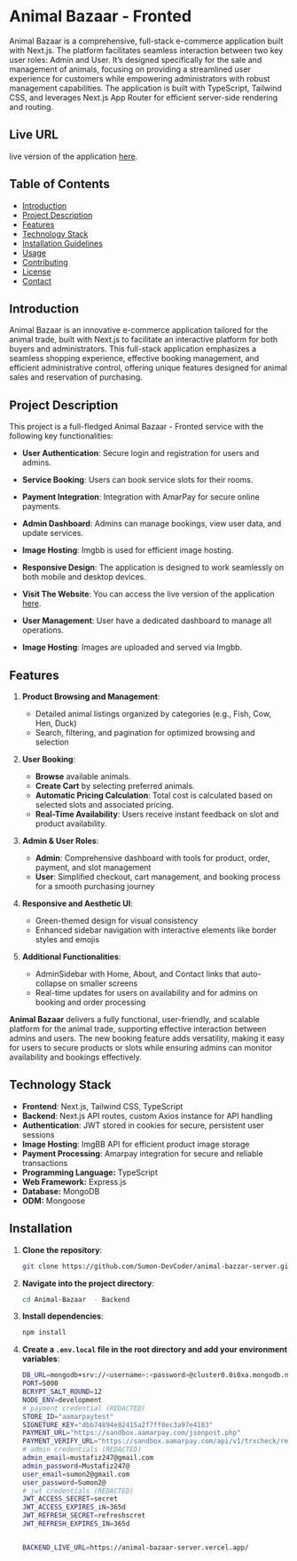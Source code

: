 # Animal Bazaar - Fronted

Animal Bazaar is a comprehensive, full-stack e-commerce application built with Next.js. The platform facilitates seamless interaction between two key user roles: Admin and User. It’s designed specifically for the sale and management of animals, focusing on providing a streamlined user experience for customers while empowering administrators with robust management capabilities. The application is built with TypeScript, Tailwind CSS, and leverages Next.js App Router for efficient server-side rendering and routing.

## Live URL

live version of the application [here](https://animal-bazaar-client.vercel.app/).

## Table of Contents

- [Introduction](#introduction)
- [Project Description](#project-description)
- [Features](#features)
- [Technology Stack](#technology-stack)
- [Installation Guidelines](#installation)
- [Usage](#usage)
- [Contributing](#contributing)
- [License](#license)
- [Contact](#contact)

## Introduction

Animal Bazaar is an innovative e-commerce application tailored for the animal trade, built with Next.js to facilitate an interactive platform for both buyers and administrators. This full-stack application emphasizes a seamless shopping experience, effective booking management, and efficient administrative control, offering unique features designed for animal sales and reservation of purchasing.

## Project Description

This project is a full-fledged Animal Bazaar - Fronted service with the following key functionalities:

- **User Authentication**: Secure login and registration for users and admins.
- **Service Booking**: Users can book service slots for their rooms.
- **Payment Integration**: Integration with AmarPay for secure online payments.
- **Admin Dashboard**: Admins can manage bookings, view user data, and update services.
- **Image Hosting**: Imgbb is used for efficient image hosting.
- **Responsive Design**: The application is designed to work seamlessly on both mobile and desktop devices.
- **Visit The Website**: You can access the live version of the application [here](https://meeting-room-booking-client-ochre.vercel.app/).

- **User Management**: User have a dedicated dashboard to manage all operations.
- **Image Hosting**: Images are uploaded and served via Imgbb.

## Features

1. **Product Browsing and Management**:

   - Detailed animal listings organized by categories (e.g., Fish, Cow, Hen, Duck)
   - Search, filtering, and pagination for optimized browsing and selection

2. **User Booking**:

   - **Browse** available animals.
   - **Create Cart** by selecting preferred animals.
   - **Automatic Pricing Calculation**: Total cost is calculated based on selected slots and associated pricing.
   - **Real-Time Availability**: Users receive instant feedback on slot and product availability.

3. **Admin & User Roles**:

   - **Admin**: Comprehensive dashboard with tools for product, order, payment, and slot management
   - **User**: Simplified checkout, cart management, and booking process for a smooth purchasing journey

4. **Responsive and Aesthetic UI**:

   - Green-themed design for visual consistency
   - Enhanced sidebar navigation with interactive elements like border styles and emojis

5. **Additional Functionalities**:
   - AdminSidebar with Home, About, and Contact links that auto-collapse on smaller screens
   - Real-time updates for users on availability and for admins on booking and order processing

**Animal Bazaar** delivers a fully functional, user-friendly, and scalable platform for the animal trade, supporting effective interaction between admins and users. The new booking feature adds versatility, making it easy for users to secure products or slots while ensuring admins can monitor availability and bookings effectively.

## Technology Stack

- **Frontend**: Next.js, Tailwind CSS, TypeScript
- **Backend**: Next.js API routes, custom Axios instance for API handling
- **Authentication**: JWT stored in cookies for secure, persistent user sessions
- **Image Hosting**: ImgBB API for efficient product image storage
- **Payment Processing**: Amarpay integration for secure and reliable transactions
- **Programming Language:** TypeScript
- **Web Framework:** Express.js
- **Database:** MongoDB
- **ODM:** Mongoose

## Installation

1. **Clone the repository**:

   ```bash
   git clone https://github.com/Sumon-DevCoder/animal-bazzar-server.git
   ```

2. **Navigate into the project directory**:

   ```bash
   cd Animal-Bazaar  - Backend

   ```

3. **Install dependencies**:

   ```bash
   npm install
   ```

4. **Create a `.env.local` file in the root directory and add your environment variables**:

   ```bash
   DB_URL=mongodb+srv://<username>:<password>@cluster0.0i0xa.mongodb.net/meetingRoomDB?retryWrites=true&w=majority&appName=Cluster0
   PORT=5000
   BCRYPT_SALT_ROUND=12
   NODE_ENV=development
   # payment credential (REDACTED)
   STORE_ID="aamarpaytest"
   SIGNETURE_KEY="dbb74894e82415a2f7ff0ec3a97e4183"
   PAYMENT_URL="https://sandbox.aamarpay.com/jsonpost.php"
   PAYMENT_VERIFY_URL="https://sandbox.aamarpay.com/api/v1/trxcheck/request.php"
   # admin credentials (REDACTED)
   admin_email=mustafiz247@gmail.com
   admin_password=Mustafiz247@
   user_email=sumon2@gmail.com
   user_password=Sumon2@
   # jwt credentials (REDACTED)
   JWT_ACCESS_SECRET=secret
   JWT_ACCESS_EXPIRES_iN=365d
   JWT_REFRESH_SECRET=refreshscret
   JWT_REFRESH_EXPIRES_IN=365d


   BACKEND_LIVE_URL=https://animal-bazaar-server.vercel.app/
   ```

